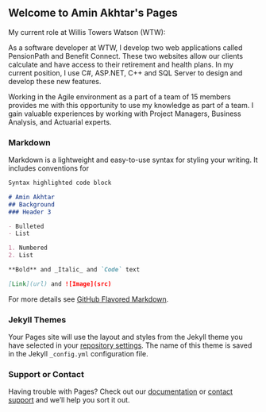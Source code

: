 ## Welcome to Amin Akhtar's Pages

My current role at Willis Towers Watson (WTW):

As a software developer at WTW, I develop two web applications called PensionPath and Benefit Connect. These two websites allow our clients calculate and have access to their retirement and health plans. In my current position, I use C#, ASP.NET, C++ and SQL Server to design and develop these new features.

Working in the Agile environment as a part of a team of 15 members provides me with this opportunity to use my knowledge as part of a team. I gain valuable experiences by working with Project Managers, Business Analysis, and Actuarial experts.

### Markdown

Markdown is a lightweight and easy-to-use syntax for styling your writing. It includes conventions for

```markdown
Syntax highlighted code block

# Amin Akhtar
## Background
### Header 3

- Bulleted
- List

1. Numbered
2. List

**Bold** and _Italic_ and `Code` text

[Link](url) and ![Image](src)
```

For more details see [GitHub Flavored Markdown](https://guides.github.com/features/mastering-markdown/).

### Jekyll Themes

Your Pages site will use the layout and styles from the Jekyll theme you have selected in your [repository settings](https://github.com/aminakhtar/Resume/settings). The name of this theme is saved in the Jekyll `_config.yml` configuration file.

### Support or Contact

Having trouble with Pages? Check out our [documentation](https://help.github.com/categories/github-pages-basics/) or [contact support](https://github.com/contact) and we’ll help you sort it out.
